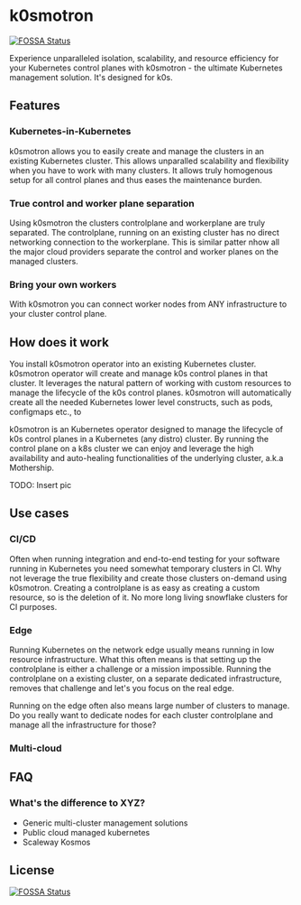 # k0smotron
[![FOSSA Status](https://app.fossa.com/api/projects/git%2Bgithub.com%2Fk0sproject%2Fk0smotron.io.svg?type=shield)](https://app.fossa.com/projects/git%2Bgithub.com%2Fk0sproject%2Fk0smotron.io?ref=badge_shield)


Experience unparalleled isolation, scalability, and resource efficiency for your Kubernetes control planes with k0smotron - the ultimate Kubernetes management solution. It's designed for k0s. 

## Features

### Kubernetes-in-Kubernetes

k0smotron allows you to easily create and manage the clusters in an existing Kubernetes cluster. This allows unparalled scalability and flexibility when you have to work with many clusters. It allows truly homogenous setup for all control planes and thus eases the maintenance burden.

### True control and worker plane separation

Using k0smotron the clusters controlplane and workerplane are truly separated. The controlplane, running on an existing cluster has no direct networking connection to the workerplane. This is similar patter nhow all the major cloud providers separate the control and worker planes on the managed clusters. 

### Bring your own workers

With k0smotron you can connect worker nodes from ANY infrastructure to your cluster control plane. 

## How does it work

You install k0smotron operator into an existing Kubernetes cluster. k0smotron operator will create and manage k0s control planes in that cluster. It leverages the natural pattern of working with custom resources to manage the lifecycle of the k0s control planes. k0smotron will automatically create all the needed Kubernetes lower level constructs, such as pods, configmaps etc., to 

k0smotron is an Kubernetes operator designed to manage the lifecycle of k0s control planes in a Kubernetes (any distro) cluster. By running the control plane on a k8s cluster we can enjoy and leverage the high availability and auto-healing functionalities of the underlying cluster, a.k.a Mothership.

TODO: Insert pic

## Use cases

### CI/CD

Often when running integration and end-to-end testing for your software running in Kubernetes you need somewhat temporary clusters in CI. Why not leverage the true flexibility and create those clusters on-demand using k0smotron. Creating a controlplane is as easy as creating a custom resource, so is the deletion of it. No more long living snowflake clusters for CI purposes.

### Edge

Running Kubernetes on the network edge usually means running in low resource infrastructure. What this often means is that setting up the controlplane is either a challenge or a mission impossible. Running the controlplane on a existing cluster, on a separate dedicated infrastructure, removes that challenge and let's you focus on the real edge. 

Running on the edge often also means large number of clusters to manage. Do you really want to dedicate nodes for each cluster controlplane and manage all the infrastructure for those?

### Multi-cloud

## FAQ

### What's the difference to XYZ?

- Generic multi-cluster management solutions
- Public cloud managed kubernetes
- Scaleway Kosmos



## License
[![FOSSA Status](https://app.fossa.com/api/projects/git%2Bgithub.com%2Fk0sproject%2Fk0smotron.io.svg?type=large)](https://app.fossa.com/projects/git%2Bgithub.com%2Fk0sproject%2Fk0smotron.io?ref=badge_large)